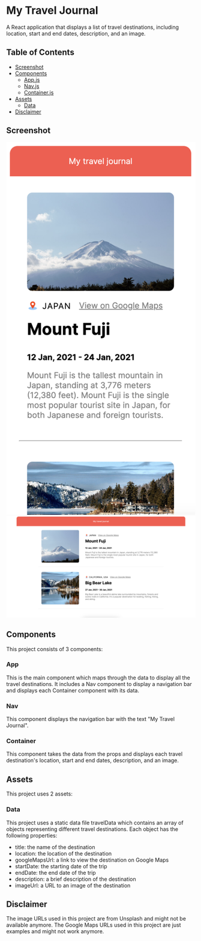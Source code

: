 # My Travel Journal

A React application that displays a list of travel destinations, including location, start and end dates, description, and an image.

## Table of Contents

- [Screenshot](#screenshot)
- [Components](#components)
  - [App.js](#app)
  - [Nav.js](#nav)
  - [Container.js](#container)
- [Assets](#assets)
  - [Data](#data)
- [Disclaimer](#disclaimer)

## Screenshot
![](./public/assets/sc-mobile.png)
![](./public/assets/sc-desktop.png)


## Components

This project consists of 3 components:

### App

This is the main component which maps through the data to display all the travel destinations. It includes a Nav component to display a navigation bar and displays each Container component with its data.

### Nav

This component displays the navigation bar with the text "My Travel Journal".

### Container

This component takes the data from the props and displays each travel destination's location, start and end dates, description, and an image.

## Assets

This project uses 2 assets:

### Data

This project uses a static data file travelData which contains an array of objects representing different travel destinations. Each object has the following properties:

- title: the name of the destination
- location: the location of the destination
- googleMapsUrl: a link to view the destination on Google Maps
- startDate: the starting date of the trip
- endDate: the end date of the trip
- description: a brief description of the destination
- imageUrl: a URL to an image of the destination


## Disclaimer

The image URLs used in this project are from Unsplash and might not be available anymore.
The Google Maps URLs used in this project are just examples and might not work anymore.
